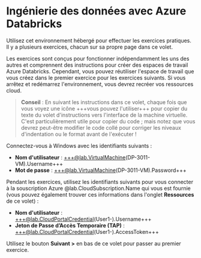 # Ingénierie des données avec Azure Databricks

Utilisez cet environnement hébergé pour effectuer les exercices pratiques. Il y a plusieurs exercices, chacun sur sa propre page dans ce volet.

Les exercices sont conçus pour fonctionner indépendamment les uns des autres et comprennent des instructions pour créer des espaces de travail Azure Databricks. Cependant, vous pouvez réutiliser l'espace de travail que vous créez dans le premier exercice pour les exercices suivants. Si vous arrêtez et redémarrez l'environnement, vous devrez recréer vos ressources cloud.

> **Conseil** : En suivant les instructions dans ce volet, chaque fois que vous voyez une icône +++vous pouvez l'utiliser+++ pour copier du texte du volet d'instructions vers l'interface de la machine virtuelle. C'est particulièrement utile pour copier du code ; mais notez que vous devrez peut-être modifier le code collé pour corriger les niveaux d'indentation ou le format avant de l'exécuter !

Connectez-vous à Windows avec les identifiants suivants :

- **Nom d'utilisateur** : +++@lab.VirtualMachine(DP-3011-VM).Username+++
- **Mot de passe** : +++@lab.VirtualMachine(DP-3011-VM).Password+++

Pendant les exercices, utilisez les identifiants suivants pour vous connecter à la souscription Azure @lab.CloudSubscription.Name qui vous est fournie (vous pouvez également trouver ces informations dans l'onglet **Ressources** de ce volet) :

- **Nom d'utilisateur** : +++@lab.CloudPortalCredential(User1-).Username+++
- **Jeton de Passe d’Accès Temporaire (TAP)** : +++@lab.CloudPortalCredential(User1-).AccessToken+++

Utilisez le bouton **Suivant >** en bas de ce volet pour passer au premier exercice.
